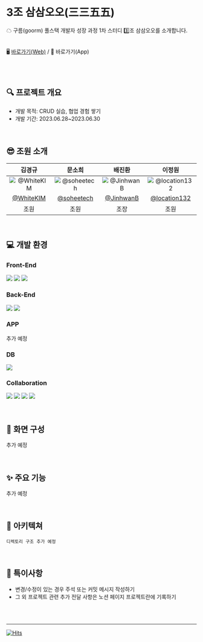 # 3조 삼삼오오(三三五五)
☁ 구름(goorm) 풀스택 개발자 성장 과정 1차 스터디 3️⃣조 삼삼오오를 소개합니다.
<br /><br />

🖥 [바로가기(Web)](https://goorm-fullstack.github.io/Introduce-3355/) / 📱 바로가기(App)

<br /><br />

## 🔍 프로젝트 개요
- 개발 목적: CRUD 실습, 협업 경험 쌓기
- 개발 기간: 2023.06.28~2023.06.30

<br />

## 😎 조원 소개

| 김경규 | 문소희 | 배진환 | 이정원 |
| :-: | :-: | :-: | :-: |
| ![@WhiteKIM](https://github.com/goorm-fullstack/Introduce-3355/assets/121299334/24f71bb9-12bb-4b29-9e2b-73461af0635d) | ![@soheetech](https://github.com/goorm-fullstack/Introduce-3355/assets/121299334/24c6f23b-8952-4e02-9347-ba42f5b67bc8)|![@JinhwanB](https://github.com/goorm-fullstack/Introduce-3355/assets/121299334/93af73ce-4a03-441e-8e25-5adf5021d7b2) |![@location132](https://github.com/goorm-fullstack/Introduce-3355/assets/121299334/275b401f-aa95-43a9-a41e-6f4482e8f3e4)|
| [@WhiteKIM](https://github.com/WhiteKIM) | [@soheetech](https://github.com/soheetech) | [@JinhwanB](https://github.com/JinhwanB) | [@location132](https://github.com/location132) |
| 조원 | 조원 | 조장 | 조원 |

<br />

## 💻 개발 환경


### Front-End
<img  src="https://img.shields.io/badge/html5-E34F26?style=for-the-badge&logo=html5&logoColor=white"> <img  src="https://img.shields.io/badge/css-1572B6?style=for-the-badge&logo=css3&logoColor=white"> <img  src="https://img.shields.io/badge/javascript-F7DF1E?style=for-the-badge&logo=javascript&logoColor=black">


### Back-End
<img  src="https://img.shields.io/badge/java 17-007396?style=for-the-badge&logo=java&logoColor=white"> <img  src="https://img.shields.io/badge/spring 3.1.0-6DB33F?style=for-the-badge&logo=spring&logoColor=white">


### APP
추가 예정


### DB
<img  src="https://img.shields.io/badge/firebase-FFCA28?style=for-the-badge&logo=firebase&logoColor=white">


### Collaboration
<img  src="https://img.shields.io/badge/Notion-000000?style=for-the-badge&logo=Notion&logoColor=white"> <img  src="https://img.shields.io/badge/Discord-5865F2?style=for-the-badge&logo=Discord&logoColor=white"> <img  src="https://img.shields.io/badge/Slack-4A154B?style=for-the-badge&logo=Slack&logoColor=white"> <img  src="https://img.shields.io/badge/github-181717?style=for-the-badge&logo=github&logoColor=white">

<br />

## 📝 화면 구성
추가 예정

<br />

## ✨ 주요 기능
추가 예정

<br />

## 📁 아키텍쳐

```
디렉토리 구조 추가 예정
```

<br />

## 📌 특이사항
- 변경/수정이 있는 경우 주석 또는 커밋 메시지 작성하기
- 그 외 프로젝트 관련 추가 전달 사항은 노션 페이지 프로젝트란에 기록하기

<br /><br />

---
[![Hits](https://hits.seeyoufarm.com/api/count/incr/badge.svg?url=https%3A%2F%2Fgithub.com%2Fgoorm-fullstack%2FIntroduce-3355&count_bg=%2379C83D&title_bg=%23555555&icon=ghostery.svg&icon_color=%23E7E7E7&title=hits&edge_flat=false)](https://hits.seeyoufarm.com)
